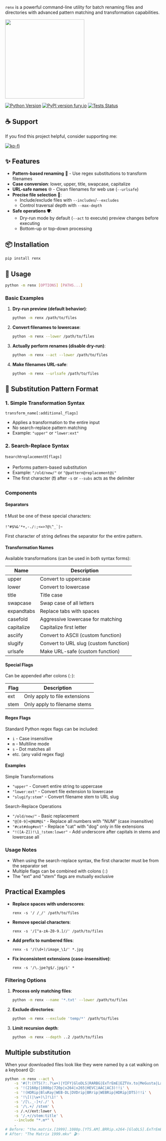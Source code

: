 `renx` is a powerful command-line utility for batch renaming files and directories with advanced pattern matching and transformation capabilities.

<img src="logo.svg" width=256>

[![Python Version](https://img.shields.io/badge/python-3.8+-blue.svg)](https://www.python.org/downloads/)
[![PyPI version fury.io](https://badge.fury.io/py/renx.svg)](https://pypi.python.org/pypi/renx/)
[![Tests Status](https://github.com/jet-logic/renx/actions/workflows/build.yml/badge.svg)](https://github.com/jet-logic/renx/actions)

## ☕ Support

If you find this project helpful, consider supporting me:

[![ko-fi](https://ko-fi.com/img/githubbutton_sm.svg)](https://ko-fi.com/B0B01E8SY7)

## ✨ Features

- **Pattern-based renaming** 🧩 - Use regex substitutions to transform filenames
- **Case conversion**: lower, upper, title, swapcase, capitalize
- **URL-safe names** 🌐 - Clean filenames for web use (`--urlsafe`)
- **Precise file selection** 🎯:
  - Include/exclude files with `--includes`/`--excludes`
  - Control traversal depth with `--max-depth`
- **Safe operations** 🛡️:
  - Dry-run mode by default (`--act` to execute) preview changes before executing
  - Bottom-up or top-down processing

## 📦 Installation

```bash
pip install renx
```

## 🚀 Usage

```bash
python -m renx [OPTIONS] [PATHS...]
```

### Basic Examples

1. **Dry-run preview (default behavior)**:

   ```bash
   python -m renx /path/to/files
   ```

2. **Convert filenames to lowercase**:

   ```bash
   python -m renx --lower /path/to/files
   ```

3. **Actually perform renames (disable dry-run)**:

   ```bash
   python -m renx --act --lower /path/to/files
   ```

4. **Make filenames URL-safe**:
   ```bash
   python -m renx --urlsafe /path/to/files
   ```

## 🔁 Substitution Pattern Format

### 1. Simple Transformation Syntax

```
transform_name[:additional_flags]
```

- Applies a transformation to the entire input
- No search-replace pattern matching
- Example: `"upper"` or `"lower:ext"`

### 2. Search-Replace Syntax

```
❗search❗replacement❗[flags]
```

- Performs pattern-based substitution
- Example: `"/old/new/"` or `"@pattern@replacement@i"`
- The first character (❗) after `-s` or `--subs` acts as the delimiter

### Components

#### Separators

❗ Must be one of these special characters:

```
!"#$%&'*+,-./:;<=>?@\^_`|~
```

First character of string defines the separator for the entire pattern.

#### Transformation Names

Available transformations (can be used in both syntax forms):

| Name       | Description                           |
| ---------- | ------------------------------------- |
| upper      | Convert to uppercase                  |
| lower      | Convert to lowercase                  |
| title      | Title case                            |
| swapcase   | Swap case of all letters              |
| expandtabs | Replace tabs with spaces              |
| casefold   | Aggressive lowercase for matching     |
| capitalize | Capitalize first letter               |
| asciify    | Convert to ASCII (custom function)    |
| slugify    | Convert to URL slug (custom function) |
| urlsafe    | Make URL-safe (custom function)       |

#### Special Flags

Can be appended after colons (`:`):

| Flag | Description                   |
| ---- | ----------------------------- |
| ext  | Only apply to file extensions |
| stem | Only apply to filename stems  |

#### Regex Flags

Standard Python regex flags can be included:

- `i` - Case insensitive
- `m` - Multiline mode
- `s` - Dot matches all
- etc. (any valid regex flag)

#### Examples

Simple Transformations

- `"upper"` - Convert entire string to uppercase
- `"lower:ext"` - Convert file extension to lowercase
- `"slugify:stem"` - Convert filename stem to URL slug

Search-Replace Operations

- `"/old/new/"` - Basic replacement
- `"@[0-9]+@NUM@i"` - Replace all numbers with "NUM" (case insensitive)
- `"#cat#dog#ext"` - Replace "cat" with "dog" only in file extensions
- `"!([A-Z])!\1_!stem:lower"` - Add underscore after capitals in stems and lowercase all

### Usage Notes

- When using the search-replace syntax, the first character must be from the separator set
- Multiple flags can be combined with colons (`:`)
- The "ext" and "stem" flags are mutually exclusive

## Practical Examples

- **Replace spaces with underscores**:

  ```
  renx -s '/ /_/' /path/to/files
  ```

- **Remove special characters**:

  ```
  renx -s '/[^a-zA-Z0-9.]//' /path/to/files
  ```

- **Add prefix to numbered files**:

  ```
  renx -s '/(\d+)/image_\1/' *.jpg
  ```

- **Fix inconsistent extensions (case-insensitive)**:
  ```
  renx -s '/\.jpe?g$/.jpg/i' *
  ```

### Filtering Options

1. **Process only matching files**:

   ```bash
   python -m renx --name '*.txt' --lower /path/to/files
   ```

2. **Exclude directories**:

   ```bash
   python -m renx --exclude 'temp/*' /path/to/files
   ```

3. **Limit recursion depth**:
   ```bash
   python -m renx --depth ..2 /path/to/files
   ```

## Multiple substitution

When your downloaded files look like they were named by a cat walking on a keyboard 😉:

```bash
python -m renx --act \
    -s '#(?:(YTS(?:.?\w+)|YIFY|GloDLS|RARBG|ExTrEmE|EZTVx.to|MeGusta|Lama))##ix' \
    -s '!(2160p|1080p|720p|x264|x265|HEVC|AAC|AC3)!!i' \
    -s '!(HDRip|BluRay|WEB-DL|DVDrip|BRrip|WEBRip|HDRip|DTS)!!i' \
    -s '!\[(|\w+)\]!\1!' \
    -s '/[\._-]+/./' \
    -s '/\.+/ /stem' \
    -s /.+//ext:lower \
    -s '/.+//stem:title' \
    --include "*.m*" \
    .
# Before: "the.matrix.[1999].1080p.[YTS.AM].BRRip.x264-[GloDLS].ExTrEmE.mKV"
# After: "The Matrix 1999.mkv" 🎬✨
```
